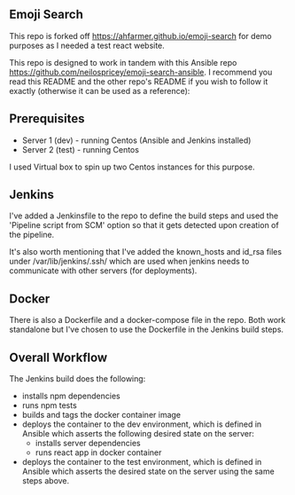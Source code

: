 Emoji Search
---

This repo is forked off https://ahfarmer.github.io/emoji-search for demo purposes as I needed a test react website.

This repo is designed to work in tandem with this Ansible repo https://github.com/neilospricey/emoji-search-ansible.  I recommend you read this README and the other repo's README if you wish to follow it exactly (otherwise it can be used as a reference):

Prerequisites
---

- Server 1 (dev) - running Centos (Ansible and Jenkins installed)
- Server 2 (test) - running Centos

I used Virtual box to spin up two Centos instances for this purpose.

Jenkins
---

I've added a Jenkinsfile to the repo to define the build steps and used the 'Pipeline script from SCM' option so that it gets detected upon creation of the pipeline.

It's also worth mentioning that I've added the known_hosts and id_rsa files under /var/lib/jenkins/.ssh/ which are used when jenkins needs to communicate with other servers (for deployments).

Docker
---

There is also a Dockerfile and a docker-compose file in the repo.  Both work standalone but I've chosen to use the Dockerfile in the Jenkins build steps.

Overall Workflow
---

The Jenkins build does the following:

* installs npm dependencies
* runs npm tests
* builds and tags the docker container image
* deploys the container to the dev environment, which is defined in Ansible which asserts the following desired state on the server:
    * installs server dependencies
    * runs react app in docker container
* deploys the container to the test environment, which is defined in Ansible which asserts the desired state on the server using the same steps above. 
